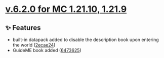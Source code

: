 # [v.6.2.0 for MC 1.21.10, 1.21.9](https://github.com/XxRexRaptorxX/RuneCraft/compare/v.6.2.0-dev1...v.6.2.0-dev6)

## ✨ Features

- built-in datapack added to disable the description book upon entering the world ([2ecae24](https://github.com/XxRexRaptorxX/RuneCraft/commit/2ecae2448ea30b2478c3ea716cff3ba0b15cfeff))
- GuideME book added ([6473625](https://github.com/XxRexRaptorxX/RuneCraft/commit/647362580d440f6fd9bf02e077a3452dc7fcf0ff))

